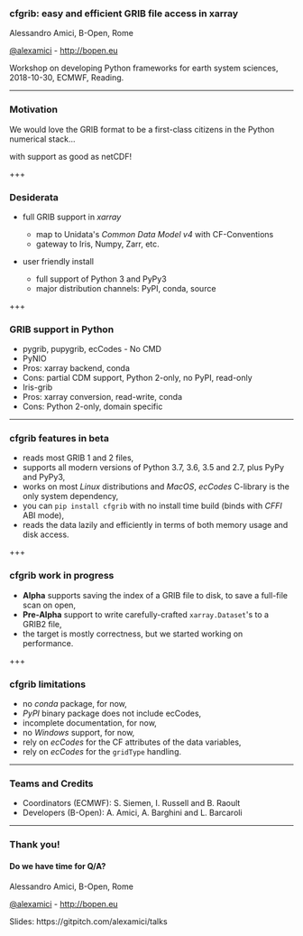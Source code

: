 
### cfgrib: easy and efficient GRIB file access in xarray


Alessandro Amici, B-Open, Rome

[@alexamici](https://twitter.com/alexamici) - http://bopen.eu

<span class='small'>
Workshop on developing Python frameworks for earth system sciences, 2018-10-30, ECMWF, Reading.
</span>

---

### Motivation

We would love the GRIB format to be a first-class citizens in the Python numerical stack...

with support as good as netCDF!

+++

### Desiderata

- full GRIB support in *xarray*
  - map to Unidata's *Common Data Model v4* with CF-Conventions
  - gateway to Iris, Numpy, Zarr, etc.

- user friendly install
  - full support of Python 3 and PyPy3
  - major distribution channels: PyPI, conda, source

+++

### GRIB support in Python

- pygrib, pupygrib, ecCodes - No CMD
- PyNIO
 - Pros: xarray backend, conda
 - Cons: partial CDM support, Python 2-only, no PyPI, read-only
- Iris-grib
 - Pros: xarray conversion, read-write, conda
 - Cons: Python 2-only, domain specific

---

### cfgrib features in beta
   
- reads most GRIB 1 and 2 files,
- supports all modern versions of Python 3.7, 3.6, 3.5 and 2.7, plus PyPy and PyPy3,
- works on most *Linux* distributions and *MacOS*, *ecCodes* C-library is the only system dependency,
- you can `pip install cfgrib` with no install time build (binds with *CFFI* ABI mode),
- reads the data lazily and efficiently in terms of both memory usage and disk access.

+++

### cfgrib work in progress

- **Alpha** supports saving the index of a GRIB file to disk, to save a full-file scan on open,
- **Pre-Alpha** support to write carefully-crafted `xarray.Dataset`'s to a GRIB2 file,
- the target is mostly correctness, but we started working on performance.

+++

### cfgrib limitations

- no *conda* package, for now,
- *PyPI* binary package does not include ecCodes,
- incomplete documentation, for now,
- no *Windows* support, for now,
- rely on *ecCodes* for the CF attributes of the data variables,
- rely on *ecCodes* for the `gridType` handling.

---

### Teams and Credits

 * Coordinators (ECMWF): S. Siemen, I. Russell and B. Raoult
 * Developers (B-Open): A. Amici, A. Barghini and L. Barcaroli

---

### Thank you!
#### Do we have time for Q/A?

Alessandro Amici, B-Open, Rome

[@alexamici](https://twitter.com/alexamici) - http://bopen.eu

<span class='small'>
Slides: https://gitpitch.com/alexamici/talks
</span>
